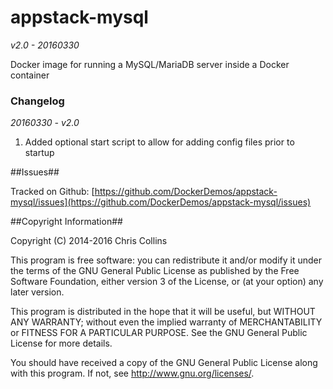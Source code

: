 appstack-mysql
===============

_v2.0 - 20160330_

Docker image for running a MySQL/MariaDB server inside a Docker container

### Changelog ###

*20160330 - v2.0* 

1. Added optional start script to allow for adding config files prior to startup

##Issues##

Tracked on Github: [https://github.com/DockerDemos/appstack-mysql/issues](https://github.com/DockerDemos/appstack-mysql/issues)

##Copyright Information##

Copyright (C) 2014-2016 Chris Collins

This program is free software: you can redistribute it and/or modify it under the terms of the GNU General Public License as published by the Free Software Foundation, either version 3 of the License, or (at your option) any later version.

This program is distributed in the hope that it will be useful, but WITHOUT ANY WARRANTY; without even the implied warranty of MERCHANTABILITY or FITNESS FOR A PARTICULAR PURPOSE. See the GNU General Public License for more details.

You should have received a copy of the GNU General Public License along with this program. If not, see http://www.gnu.org/licenses/.
